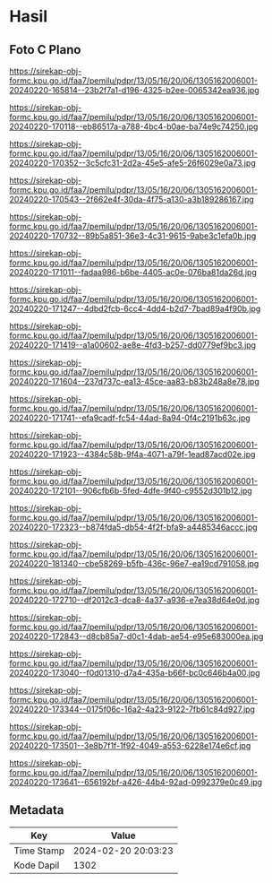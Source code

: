 # Hasil

## Foto C Plano

https://sirekap-obj-formc.kpu.go.id/faa7/pemilu/pdpr/13/05/16/20/06/1305162006001-20240220-165814--23b2f7a1-d196-4325-b2ee-0065342ea936.jpg

https://sirekap-obj-formc.kpu.go.id/faa7/pemilu/pdpr/13/05/16/20/06/1305162006001-20240220-170118--eb86517a-a788-4bc4-b0ae-ba74e9c74250.jpg

https://sirekap-obj-formc.kpu.go.id/faa7/pemilu/pdpr/13/05/16/20/06/1305162006001-20240220-170352--3c5cfc31-2d2a-45e5-afe5-26f6029e0a73.jpg

https://sirekap-obj-formc.kpu.go.id/faa7/pemilu/pdpr/13/05/16/20/06/1305162006001-20240220-170543--2f662e4f-30da-4f75-a130-a3b189286167.jpg

https://sirekap-obj-formc.kpu.go.id/faa7/pemilu/pdpr/13/05/16/20/06/1305162006001-20240220-170732--89b5a851-36e3-4c31-9615-9abe3c1efa0b.jpg

https://sirekap-obj-formc.kpu.go.id/faa7/pemilu/pdpr/13/05/16/20/06/1305162006001-20240220-171011--fadaa986-b6be-4405-ac0e-076ba81da26d.jpg

https://sirekap-obj-formc.kpu.go.id/faa7/pemilu/pdpr/13/05/16/20/06/1305162006001-20240220-171247--4dbd2fcb-6cc4-4dd4-b2d7-7bad89a4f90b.jpg

https://sirekap-obj-formc.kpu.go.id/faa7/pemilu/pdpr/13/05/16/20/06/1305162006001-20240220-171419--a1a00602-ae8e-4fd3-b257-dd0779ef9bc3.jpg

https://sirekap-obj-formc.kpu.go.id/faa7/pemilu/pdpr/13/05/16/20/06/1305162006001-20240220-171604--237d737c-ea13-45ce-aa83-b83b248a8e78.jpg

https://sirekap-obj-formc.kpu.go.id/faa7/pemilu/pdpr/13/05/16/20/06/1305162006001-20240220-171741--efa9cadf-fc54-44ad-8a94-0f4c2191b63c.jpg

https://sirekap-obj-formc.kpu.go.id/faa7/pemilu/pdpr/13/05/16/20/06/1305162006001-20240220-171923--4384c58b-9f4a-4071-a79f-1ead87acd02e.jpg

https://sirekap-obj-formc.kpu.go.id/faa7/pemilu/pdpr/13/05/16/20/06/1305162006001-20240220-172101--906cfb6b-5fed-4dfe-9f40-c9552d301b12.jpg

https://sirekap-obj-formc.kpu.go.id/faa7/pemilu/pdpr/13/05/16/20/06/1305162006001-20240220-172323--b874fda5-db54-4f2f-bfa9-a4485346accc.jpg

https://sirekap-obj-formc.kpu.go.id/faa7/pemilu/pdpr/13/05/16/20/06/1305162006001-20240220-181340--cbe58269-b5fb-436c-96e7-ea19cd791058.jpg

https://sirekap-obj-formc.kpu.go.id/faa7/pemilu/pdpr/13/05/16/20/06/1305162006001-20240220-172710--df2012c3-dca8-4a37-a936-e7ea38d64e0d.jpg

https://sirekap-obj-formc.kpu.go.id/faa7/pemilu/pdpr/13/05/16/20/06/1305162006001-20240220-172843--d8cb85a7-d0c1-4dab-ae54-e95e683000ea.jpg

https://sirekap-obj-formc.kpu.go.id/faa7/pemilu/pdpr/13/05/16/20/06/1305162006001-20240220-173040--f0d01310-d7a4-435a-b66f-bc0c646b4a00.jpg

https://sirekap-obj-formc.kpu.go.id/faa7/pemilu/pdpr/13/05/16/20/06/1305162006001-20240220-173344--0175f06c-16a2-4a23-9122-7fb61c84d927.jpg

https://sirekap-obj-formc.kpu.go.id/faa7/pemilu/pdpr/13/05/16/20/06/1305162006001-20240220-173501--3e8b7f1f-1f92-4049-a553-6228e174e6cf.jpg

https://sirekap-obj-formc.kpu.go.id/faa7/pemilu/pdpr/13/05/16/20/06/1305162006001-20240220-173641--656192bf-a426-44b4-92ad-0992379e0c49.jpg


## Metadata

| Key        | Value               |
| ---------- | ------------------- |
| Time Stamp | 2024-02-20 20:03:23 |
| Kode Dapil | 1302                |




